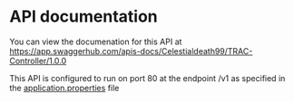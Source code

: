 # API documentation
You can view the documenation for this API at https://app.swaggerhub.com/apis-docs/Celestialdeath99/TRAC-Controller/1.0.0

This API is configured to run on port 80 at the endpoint /v1 as specified in the [application.properties](https://github.com/Celestialdeath99/trac-remote-api/blob/master/src/main/resources/application.properties) file
